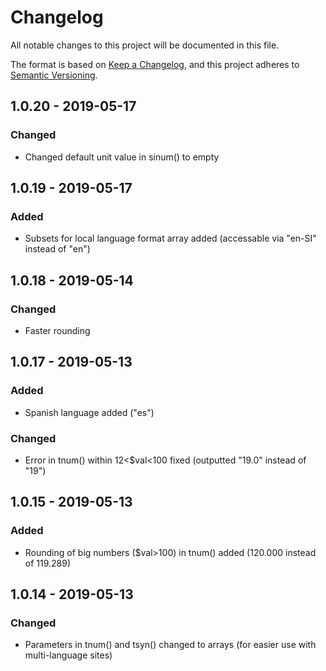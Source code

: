 # Changelog
All notable changes to this project will be documented in this file.

The format is based on [Keep a Changelog](https://keepachangelog.com/en/1.0.0/),
and this project adheres to [Semantic Versioning](https://semver.org/spec/v2.0.0.html).


## 1.0.20 - 2019-05-17
### Changed
- Changed default unit value in sinum() to empty


## 1.0.19 - 2019-05-17
### Added
- Subsets for local language format array added (accessable via "en-SI" instead of "en")


## 1.0.18 - 2019-05-14
### Changed 
- Faster rounding 


## 1.0.17 - 2019-05-13
### Added
- Spanish language added ("es")

### Changed
- Error in tnum() within 12<$val<100 fixed (outputted "19.0" instead of "19")


## 1.0.15 - 2019-05-13
### Added
- Rounding of big numbers ($val>100) in tnum() added (120.000 instead of 119.289)


## 1.0.14 - 2019-05-13
### Changed
- Parameters in tnum() and tsyn() changed to arrays (for easier use with multi-language sites)



